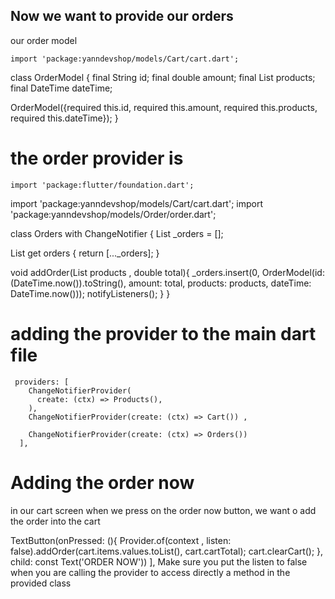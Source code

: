 ## Now we want to provide our orders

our order model

    import 'package:yanndevshop/models/Cart/cart.dart';

class OrderModel {
  final String id;
  final double amount;
  final List<CartItemModel> products;
  final DateTime dateTime;

  OrderModel({required this.id, required this.amount, required this.products, required this.dateTime});
}

# the order provider is 

    import 'package:flutter/foundation.dart';
import 'package:yanndevshop/models/Cart/cart.dart';
import 'package:yanndevshop/models/Order/order.dart';

class Orders with ChangeNotifier {
  List<OrderModel> _orders = [];

  List<OrderModel> get orders {
    return [..._orders];
  }

  void addOrder(List<CartItemModel> products , double total){
    _orders.insert(0, OrderModel(id: (DateTime.now()).toString(), amount: total, products: products, dateTime: DateTime.now()));
    notifyListeners();
  }
}

# adding the provider to the main dart file 

     providers: [
        ChangeNotifierProvider(
          create: (ctx) => Products(),
        ),
        ChangeNotifierProvider(create: (ctx) => Cart()) ,

        ChangeNotifierProvider(create: (ctx) => Orders())
      ],

# Adding the order now

in our cart screen when we press on the order now button, we want o add the order into the cart

 TextButton(onPressed: (){
                  Provider.of<Orders>(context , listen: false).addOrder(cart.items.values.toList(), cart.cartTotal);
                  cart.clearCart();
                }, child: const Text('ORDER NOW'))
              ],
Make sure you put the listen to false when you are calling the provider to access directly a method in the provided class